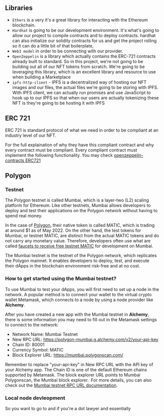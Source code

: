 
## Libraries

- `Ethers` is a very it's a great library for interacting with the Ethereum blockchain.
- `Hardhat` is going to be our development environment. It's what's going to allow our project to compile contracts and to deploy contracts.
hardhat can also initialize our solidity contracts for us and get the project rolling so it can do a little bit of that boilerplate, 
- `Web3 model` in order to be connecting with our provider.
- `OpenZeppelin` is a library which actually contains the ERC-721 contracts already built to standard. So in this project, we're not going to be building out all of our NFT tokens from scratch. We're going to be leveraging this library, which is an excellent library and resource to use when building a Marketplace
- `ipfs-http-client` - IPFS is a decentralized way of hosting our NFT images and our files, the actual files we're going to be storing with IPFS. With IPFS client, we can actually run promises and use JavaScript to hook up to our IPFS so that when our users are actually tokenizing these NFT is they're going to be hosting it with IPFS


## ERC 721
ERC 721 is standard protocol of what we need in order to be compliant at an industry level of our NFT.

For the full explaination of why they have this compliant contract and why every contract must be compliant. Every compliant contract must implement the following functionality. You may check 
[openzeppelin-contracts ERC721](https://github.com/OpenZeppelin/openzeppelin-contracts/blob/master/contracts/token/ERC721/ERC721.sol)


## Polygon

### Testnet

The Polygon testnet is called Mumbai, which is a layer-two (L2) scaling platform for Ethereum. Like other testnets, Mumbai allows developers to deploy and test their applications on the Polygon network without having to spend real money. 

In the case of [Polygon](https://www.alchemy.com/overviews/mumbai-testnet#), their native token is called MATIC, which is trading at around $1 as of May 2022. On the other hand, the test tokens for Mumbai, or testnet MATIC, are distinct from the actual MATIC tokens and do not carry any monetary value. Therefore, developers often use what are called [faucets to receive free testnet MATIC](https://www.alchemy.com/overviews/mumbai-faucet) for development on Mumbai.

The Mumbai testnet is the testnet of the Polygon network, which replicates the Polygon mainnet. It enables developers to deploy, test, and execute their dApps in the blockchain environment risk-free and at no cost. 


### How to get started using the Mumbai testnet?

To use Mumbai to test your dApps, you will first need to set up a node in the network. A popular method is to connect your wallet to the virtual crypto wallet Metamask, which connects to a node by using a node provider like **Alchemy**.

After you have created a new app with the Mumbai testnet in **Alchemy**, there is some information you may need to fill out in the Metamask settings to connect to the network:

-   Network Name: Mumbai Testnet
-   New RPC URL: https://polygon-mumbai.g.alchemy.com/v2/your-api-key
-   Chain ID: 80001
-   Currency Symbol: MATIC
-   Block Explorer URL: https://mumbai.polygonscan.com/

Remember to replace "your-api-key" in New RPC URL with the API key of your Alchemy app. The Chain ID is one of the default Ethereum chains supported by Metamask. The block explorer URL points to Mumbai Polygonscan, the Mumbai block explorer.  For more details, you can also check out the [Mumbai testnet RPC URL documentation](https://docs.polygon.technology/docs/develop/network-details/network/).


### Local node devleopment

So you want to go to and if you're a dot lawyer and essentially
